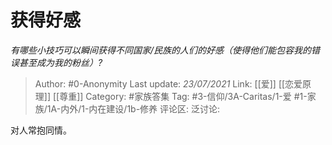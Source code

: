 # 获得好感
*有哪些小技巧可以瞬间获得不同国家/民族的人们的好感（使得他们能包容我的错误甚至成为我的粉丝）?*

> Author: #0-Anonymity
> Last update: *23/07/2021*
> Link: [[爱]] [[恋爱原理]] [[尊重]]
> Category: #家族答集
> Tag: #3-信仰/3A-Caritas/1-爱 #1-家族/1A-内外/1-内在建设/1b-修养
> 评论区:
> 泛讨论:

对人常抱同情。
